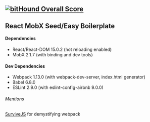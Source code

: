 [![bitHound Overall Score](https://www.bithound.io/github/inertum/react-mobx-seed/badges/score.svg)](https://www.bithound.io/github/inertum/react-mobx-seed)
---
## React MobX Seed/Easy Boilerplate

#### Dependencies
* React/React-DOM 15.0.2 (hot reloading enabled)
* MobX 2.1.7 (with binding and dev tools)

#### Dev Dependencies
* Webpack 1.13.0 (with webpack-dev-server, index.html generator)
* Babel 6.8.0
* ESLint 2.9.0 (with eslint-config-airbnb 9.0.0)

###### Mentions
[SurviveJS](https://survivejs.com/) for demystifying webpack
